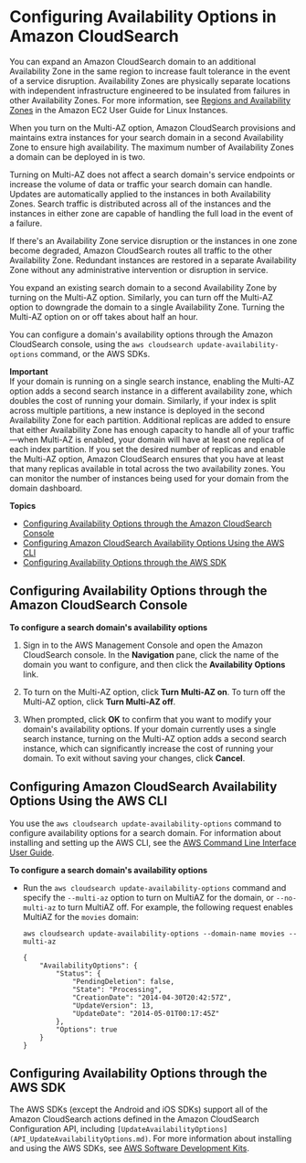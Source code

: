 # Configuring Availability Options in Amazon CloudSearch<a name="configuring-availability-options"></a>

You can expand an Amazon CloudSearch domain to an additional Availability Zone in the same region to increase fault tolerance in the event of a service disruption\. Availability Zones are physically separate locations with independent infrastructure engineered to be insulated from failures in other Availability Zones\. For more information, see [Regions and Availability Zones](https://docs.aws.amazon.com/AWSEC2/latest/UserGuide//using-regions-availability-zones.html) in the Amazon EC2 User Guide for Linux Instances\.

When you turn on the Multi\-AZ option, Amazon CloudSearch provisions and maintains extra instances for your search domain in a second Availability Zone to ensure high availability\. The maximum number of Availability Zones a domain can be deployed in is two\.

Turning on Multi\-AZ does not affect a search domain's service endpoints or increase the volume of data or traffic your search domain can handle\. Updates are automatically applied to the instances in both Availability Zones\. Search traffic is distributed across all of the instances and the instances in either zone are capable of handling the full load in the event of a failure\. 

If there's an Availability Zone service disruption or the instances in one zone become degraded, Amazon CloudSearch routes all traffic to the other Availability Zone\. Redundant instances are restored in a separate Availability Zone without any administrative intervention or disruption in service\.

You expand an existing search domain to a second Availability Zone by turning on the Multi\-AZ option\. Similarly, you can turn off the Multi\-AZ option to downgrade the domain to a single Availability Zone\. Turning the Multi\-AZ option on or off takes about half an hour\.

You can configure a domain's availability options through the Amazon CloudSearch console, using the `aws cloudsearch update-availability-options` command, or the AWS SDKs\.

**Important**  
If your domain is running on a single search instance, enabling the Multi\-AZ option adds a second search instance in a different availability zone, which doubles the cost of running your domain\. Similarly, if your index is split across multiple partitions, a new instance is deployed in the second Availability Zone for each partition\. Additional replicas are added to ensure that either Availability Zone has enough capacity to handle all of your traffic—when Multi\-AZ is enabled, your domain will have at least one replica of each index partition\. If you set the desired number of replicas and enable the Multi\-AZ option, Amazon CloudSearch ensures that you have at least that many replicas available in total across the two availability zones\. You can monitor the number of instances being used for your domain from the domain dashboard\.

**Topics**
+ [Configuring Availability Options through the Amazon CloudSearch Console](#configuring-availability-options-console)
+ [Configuring Amazon CloudSearch Availability Options Using the AWS CLI](#configuring-availability-options-clt)
+ [Configuring Availability Options through the AWS SDK](#configuring-availability-options-sdk)

## Configuring Availability Options through the Amazon CloudSearch Console<a name="configuring-availability-options-console"></a>

**To configure a search domain's availability options**

1. Sign in to the AWS Management Console and open the Amazon CloudSearch console\. In the **Navigation** pane, click the name of the domain you want to configure, and then click the **Availability Options** link\.

1. To turn on the Multi\-AZ option, click **Turn Multi\-AZ on**\. To turn off the Multi\-AZ option, click **Turn Multi\-AZ off**\.

1. When prompted, click **OK** to confirm that you want to modify your domain's availability options\. If your domain currently uses a single search instance, turning on the Multi\-AZ option adds a second search instance, which can significantly increase the cost of running your domain\. To exit without saving your changes, click **Cancel**\.

## Configuring Amazon CloudSearch Availability Options Using the AWS CLI<a name="configuring-availability-options-clt"></a>

You use the `aws cloudsearch update-availability-options` command to configure availability options for a search domain\. For information about installing and setting up the AWS CLI, see the [AWS Command Line Interface User Guide](https://docs.aws.amazon.com/cli/latest/userguide/)\. 

**To configure a search domain's availability options**
+ Run the `aws cloudsearch update-availability-options` command and specify the `--multi-az` option to turn on MultiAZ for the domain, or `--no-multi-az` to turn MultiAZ off\. For example, the following request enables MultiAZ for the `movies` domain:

  ```
  aws cloudsearch update-availability-options --domain-name movies --multi-az
                      
  {
      "AvailabilityOptions": {
          "Status": {
              "PendingDeletion": false, 
              "State": "Processing", 
              "CreationDate": "2014-04-30T20:42:57Z", 
              "UpdateVersion": 13, 
              "UpdateDate": "2014-05-01T00:17:45Z"
          }, 
          "Options": true
      }
  }
  ```

## Configuring Availability Options through the AWS SDK<a name="configuring-availability-options-sdk"></a>

The AWS SDKs \(except the Android and iOS SDKs\) support all of the Amazon CloudSearch actions defined in the Amazon CloudSearch Configuration API, including `[UpdateAvailabilityOptions](API_UpdateAvailabilityOptions.md)`\. For more information about installing and using the AWS SDKs, see [AWS Software Development Kits](http://aws.amazon.com/code)\.